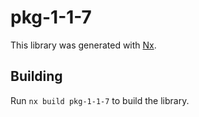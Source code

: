 # pkg-1-1-7

This library was generated with [Nx](https://nx.dev).

## Building

Run `nx build pkg-1-1-7` to build the library.

